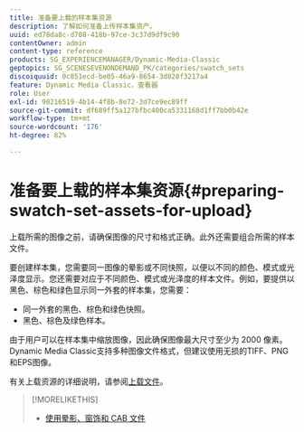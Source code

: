 ```yaml
---
title: 准备要上载的样本集资源
description: 了解如何准备上传样本集资产。
uuid: ed78da8c-d708-418b-97ce-3c37d9df9c90
contentOwner: admin
content-type: reference
products: SG_EXPERIENCEMANAGER/Dynamic-Media-Classic
geptopics: SG_SCENESEVENONDEMAND_PK/categories/swatch_sets
discoiquuid: 0c851ecd-be05-46a9-8654-3d028f3217a4
feature: Dynamic Media Classic，查看器
role: User
exl-id: 90216519-4b14-4f8b-8e72-3d7ce9ec89ff
source-git-commit: df689ff5a127bfbc400ca5331168d1ff7bb0b42e
workflow-type: tm+mt
source-wordcount: '176'
ht-degree: 82%

---
```


# 准备要上载的样本集资源{#preparing-swatch-set-assets-for-upload}

上载所需的图像之前，请确保图像的尺寸和格式正确。此外还需要组合所需的样本文件。

要创建样本集，您需要同一图像的晕影或不同快照，以便以不同的颜色、模式或光泽度显示。您还需要对应于不同颜色、模式或光泽度的样本文件。例如，要提供以黑色、棕色和绿色显示同一外套的样本集，您需要：

* 同一外套的黑色、棕色和绿色快照。
* 黑色、棕色及绿色样本。

由于用户可以在样本集中缩放图像，因此确保图像最大尺寸至少为 2000 像素。Dynamic Media Classic支持多种图像文件格式，但建议使用无损的TIFF、PNG和EPS图像。

有关上载资源的详细说明，请参阅[上载文件](uploading-files.md#uploading_files)。

>[!MORELIKETHIS]
>
>* [使用晕影、窗饰和 CAB 文件](vignette-window-covering-cabinet-files.md#working_with_vignette_window_covering_and_cabinet_files)

